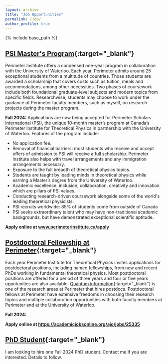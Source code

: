 ```yaml
---
layout: archive
title: "Job Opportunities"
permalink: /job/
author_profile: true
---
```


{% include base_path %}

## **[PSI Master's Program](https://perimeterinstitute.ca/psi-masters-program){:target="_blank"}**

Perimeter Institute offers a condensed one-year program in collaboration with the University of Waterloo. Each year, Perimeter admits around 25 exceptional students from a multitude of countries. Those students are awarded a scholarship that covers costs such as tuition, meals and accommodations, among other necessities. Two phases of coursework include both foundational graduate-level subjects and modern topics from specific fields. Researchwise, students may choose to work under the guidance of Perimeter faculty members, such as myself, on research projects during the master program. 

**Fall 2024:** Applications are now being accepted for Perimeter Scholars International (PSI), the unique 10-month master’s program at Canada’s Perimeter Institute for Theoretical Physics in partnership with the University of Waterloo. Features of the program include:

* No application fee.
* Removal of financial barriers: most students who receive and accept offers of admission to PSI will receive a full scholarship. Perimeter Institute also helps with travel arrangements and any immigration arrangements necessary.  
* Exposure to the full breadth of theoretical physics topics.
* Students are taught by leading minds in theoretical physics while earning a Master’s degree from the University of Waterloo.
* Academic excellence, inclusion, collaboration, creativity and innovation which are pillars of PSI values.
* Conducting research-driven coursework alongside some of the world's leading theoretical physicists. 
* PSI recruits worldwide: 85% of students come from outside of Canada
* PSI seeks extraordinary talent who may have non-traditional academic backgrounds, but have demonstrated exceptional scientific aptitude.  

**Apply online at www.perimeterinstitute.ca/apply**

## **[Postdoctoral Fellowship at Perimeter](https://perimeterinstitute.ca/jobs/perimeter-postdoctoral-program){:target="_blank"}**

Each year Perimeter Institute for Theoretical Physics invites applications for postdoctoral positions, including named fellowships, from new and recent PhDs working in fundamental theoretical physics. Most postdoctoral positions are offered for a period of three years and four or five years oppotunities are also available. [Quantum information](https://perimeterinstitute.ca/quantum-information-0){:target="_blank"} is one of the research areas at Perimeter that hires postdocs. Postdoctoral fellows at Perimeter have extensive freedoms in choosing their research topics and multiple collaboration opportunities with both faculty members at Perimeter and at the University of Waterloo. 

**Fall 2024:** 

**Apply online at https://academicjobsonline.org/ajo/jobs/25335**

## **[PhD Student](https://perimeterinstitute.ca/phd-students){:target="_blank"}**

I am looking to hire one Fall 2024 PhD student. Contact me if you are interested. Details to follow. 
